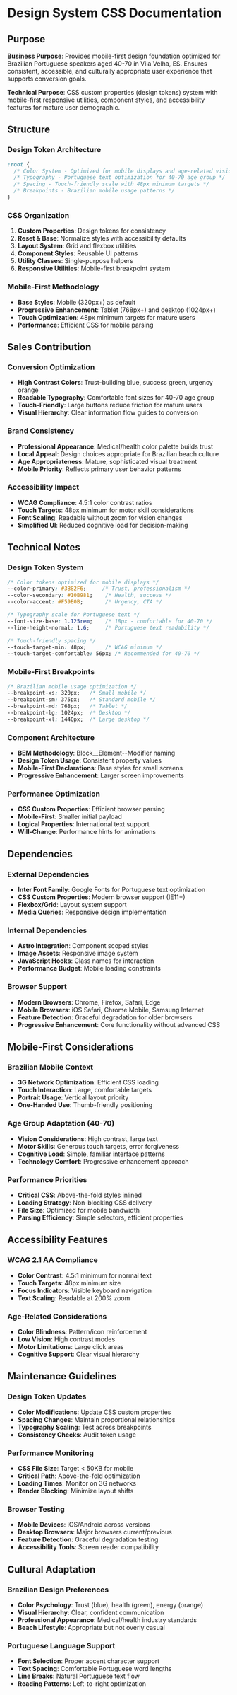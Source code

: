 # Design System CSS Documentation

## Purpose

**Business Purpose**: Provides mobile-first design foundation optimized for Brazilian Portuguese speakers aged 40-70 in Vila Velha, ES. Ensures consistent, accessible, and culturally appropriate user experience that supports conversion goals.

**Technical Purpose**: CSS custom properties (design tokens) system with mobile-first responsive utilities, component styles, and accessibility features for mature user demographic.

## Structure

### Design Token Architecture
```css
:root {
  /* Color System - Optimized for mobile displays and age-related vision */
  /* Typography - Portuguese text optimization for 40-70 age group */
  /* Spacing - Touch-friendly scale with 48px minimum targets */
  /* Breakpoints - Brazilian mobile usage patterns */
}
```

### CSS Organization
1. **Custom Properties**: Design tokens for consistency
2. **Reset & Base**: Normalize styles with accessibility defaults
3. **Layout System**: Grid and flexbox utilities
4. **Component Styles**: Reusable UI patterns
5. **Utility Classes**: Single-purpose helpers
6. **Responsive Utilities**: Mobile-first breakpoint system

### Mobile-First Methodology
- **Base Styles**: Mobile (320px+) as default
- **Progressive Enhancement**: Tablet (768px+) and desktop (1024px+)
- **Touch Optimization**: 48px minimum targets for mature users
- **Performance**: Efficient CSS for mobile parsing

## Sales Contribution

### Conversion Optimization
- **High Contrast Colors**: Trust-building blue, success green, urgency orange
- **Readable Typography**: Comfortable font sizes for 40-70 age group
- **Touch-Friendly**: Large buttons reduce friction for mature users
- **Visual Hierarchy**: Clear information flow guides to conversion

### Brand Consistency
- **Professional Appearance**: Medical/health color palette builds trust
- **Local Appeal**: Design choices appropriate for Brazilian beach culture
- **Age Appropriateness**: Mature, sophisticated visual treatment
- **Mobile Priority**: Reflects primary user behavior patterns

### Accessibility Impact
- **WCAG Compliance**: 4.5:1 color contrast ratios
- **Touch Targets**: 48px minimum for motor skill considerations
- **Font Scaling**: Readable without zoom for vision changes
- **Simplified UI**: Reduced cognitive load for decision-making

## Technical Notes

### Design Token System
```css
/* Color tokens optimized for mobile displays */
--color-primary: #3B82F6;     /* Trust, professionalism */
--color-secondary: #10B981;    /* Health, success */
--color-accent: #F59E0B;       /* Urgency, CTA */

/* Typography scale for Portuguese text */
--font-size-base: 1.125rem;    /* 18px - comfortable for 40-70 */
--line-height-normal: 1.6;     /* Portuguese text readability */

/* Touch-friendly spacing */
--touch-target-min: 48px;      /* WCAG minimum */
--touch-target-comfortable: 56px; /* Recommended for 40-70 */
```

### Mobile-First Breakpoints
```css
/* Brazilian mobile usage optimization */
--breakpoint-xs: 320px;   /* Small mobile */
--breakpoint-sm: 375px;   /* Standard mobile */
--breakpoint-md: 768px;   /* Tablet */
--breakpoint-lg: 1024px;  /* Desktop */
--breakpoint-xl: 1440px;  /* Large desktop */
```

### Component Architecture
- **BEM Methodology**: Block__Element--Modifier naming
- **Design Token Usage**: Consistent property values
- **Mobile-First Declarations**: Base styles for small screens
- **Progressive Enhancement**: Larger screen improvements

### Performance Optimization
- **CSS Custom Properties**: Efficient browser parsing
- **Mobile-First**: Smaller initial payload
- **Logical Properties**: International text support
- **Will-Change**: Performance hints for animations

## Dependencies

### External Dependencies
- **Inter Font Family**: Google Fonts for Portuguese text optimization
- **CSS Custom Properties**: Modern browser support (IE11+)
- **Flexbox/Grid**: Layout system support
- **Media Queries**: Responsive design implementation

### Internal Dependencies
- **Astro Integration**: Component scoped styles
- **Image Assets**: Responsive image system
- **JavaScript Hooks**: Class names for interaction
- **Performance Budget**: Mobile loading constraints

### Browser Support
- **Modern Browsers**: Chrome, Firefox, Safari, Edge
- **Mobile Browsers**: iOS Safari, Chrome Mobile, Samsung Internet
- **Feature Detection**: Graceful degradation for older browsers
- **Progressive Enhancement**: Core functionality without advanced CSS

## Mobile-First Considerations

### Brazilian Mobile Context
- **3G Network Optimization**: Efficient CSS loading
- **Touch Interaction**: Large, comfortable targets
- **Portrait Usage**: Vertical layout priority
- **One-Handed Use**: Thumb-friendly positioning

### Age Group Adaptation (40-70)
- **Vision Considerations**: High contrast, large text
- **Motor Skills**: Generous touch targets, error forgiveness
- **Cognitive Load**: Simple, familiar interface patterns
- **Technology Comfort**: Progressive enhancement approach

### Performance Priorities
- **Critical CSS**: Above-the-fold styles inlined
- **Loading Strategy**: Non-blocking CSS delivery
- **File Size**: Optimized for mobile bandwidth
- **Parsing Efficiency**: Simple selectors, efficient properties

## Accessibility Features

### WCAG 2.1 AA Compliance
- **Color Contrast**: 4.5:1 minimum for normal text
- **Touch Targets**: 48px minimum size
- **Focus Indicators**: Visible keyboard navigation
- **Text Scaling**: Readable at 200% zoom

### Age-Related Considerations
- **Color Blindness**: Pattern/icon reinforcement
- **Low Vision**: High contrast modes
- **Motor Limitations**: Large click areas
- **Cognitive Support**: Clear visual hierarchy

## Maintenance Guidelines

### Design Token Updates
- **Color Modifications**: Update CSS custom properties
- **Spacing Changes**: Maintain proportional relationships
- **Typography Scaling**: Test across breakpoints
- **Consistency Checks**: Audit token usage

### Performance Monitoring
- **CSS File Size**: Target < 50KB for mobile
- **Critical Path**: Above-the-fold optimization
- **Loading Times**: Monitor on 3G networks
- **Render Blocking**: Minimize layout shifts

### Browser Testing
- **Mobile Devices**: iOS/Android across versions
- **Desktop Browsers**: Major browsers current/previous
- **Feature Detection**: Graceful degradation testing
- **Accessibility Tools**: Screen reader compatibility

## Cultural Adaptation

### Brazilian Design Preferences
- **Color Psychology**: Trust (blue), health (green), energy (orange)
- **Visual Hierarchy**: Clear, confident communication
- **Professional Appearance**: Medical/health industry standards
- **Beach Lifestyle**: Appropriate but not overly casual

### Portuguese Language Support
- **Font Selection**: Proper accent character support
- **Text Spacing**: Comfortable Portuguese word lengths
- **Line Breaks**: Natural Portuguese text flow
- **Reading Patterns**: Left-to-right optimization
